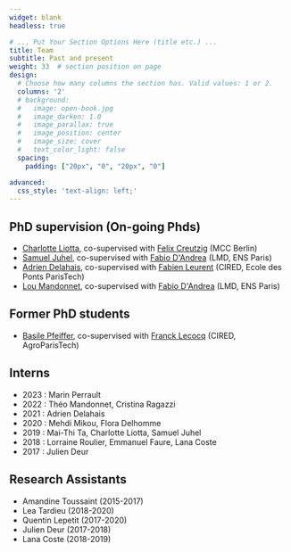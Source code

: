 ```yaml
---
widget: blank
headless: true

# ... Put Your Section Options Here (title etc.) ...
title: Team
subtitle: Past and present
weight: 33  # section position on page
design:
  # Choose how many columns the section has. Valid values: 1 or 2.
  columns: '2'
  # background:
  #   image: open-book.jpg
  #   image_darken: 1.0
  #   image_parallax: true
  #   image_position: center
  #   image_size: cover
  #   text_color_light: false
  spacing:
    padding: ["20px", "0", "20px", "0"]

advanced:
  css_style: 'text-align: left;'
---
```

## PhD supervision (On-going Phds)

- [Charlotte Liotta](http://www.centre-cired.fr/fr/charlotte-liotta/), co-supervised with [Felix Creutzig](https://www.mcc-berlin.net/en/about/team/creutzig-felix.html) (MCC Berlin)
- [Samuel Juhel](http://www.centre-cired.fr/fr/samuel-juhel/), co-supervised with [Fabio D'Andrea](https://www.lmd.ens.fr/dandrea/) (LMD, ENS Paris)
- [Adrien Delahais](https://www.centre-cired.fr/adrien-delahais/), co-supervised with [Fabien Leurent](https://www.centre-cired.fr/fabien-leurent/) (CIRED, Ecole des Ponts ParisTech)
- [Lou Mandonnet](https://www.centre-cired.fr/lou-mandonnet/), co-supervised with [Fabio D'Andrea](https://www.lmd.ens.fr/dandrea/) (LMD, ENS Paris)

## Former PhD students
- [Basile Pfeiffer](https://pastel.archives-ouvertes.fr/tel-04074623), co-supervised with [Franck Lecocq](https://www.ecoledesponts.fr/franck-lecocq) (CIRED, AgroParisTech)


## Interns

- 2023 : Marin Perrault
- 2022 : Théo Mandonnet, Cristina Ragazzi
- 2021 : Adrien Delahais
- 2020 : Mehdi Mikou, Flora Delhomme
- 2019 : Mai-Thi Ta, Charlotte Liotta, Samuel Juhel
- 2018 : Lorraine Roulier, Emmanuel Faure, Lana Coste
- 2017 : Julien Deur

## Research Assistants
- Amandine Toussaint (2015-2017)
- Lea Tardieu (2018-2020)
- Quentin Lepetit (2017-2020)
- Julien Deur (2017-2018)
- Lana Coste (2018-2019)